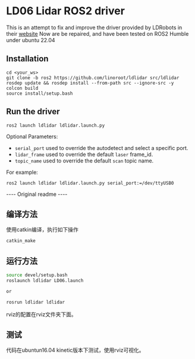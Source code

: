 # LD06 Lidar ROS2 driver

This is an attempt to fix and improve the driver provided by LDRobots in their
[website](https://www.ldrobot.com/download/44)
Now are be repaired, and have been tested on ROS2 Humble under ubuntu 22.04

## Installation
    cd <your_ws> 
    git clone -b ros2 https://github.com/linoroot/ldlidar src/ldlidar
    rosdep update && rosdep install --from-path src --ignore-src -y
    colcon build
    source install/setup.bash

## Run the driver

    ros2 launch ldlidar ldlidar.launch.py

Optional Parameters:
* `serial_port` used to override the autodetect and select a specific port.
* `lidar_frame` used to override the default `laser` frame_id.
* `topic_name` used to override the default `scan` topic name.

For example:

    ros2 launch ldlidar ldlidar.launch.py serial_port:=/dev/ttyUSB0


---- Original readme ----

## 编译方法

使用catkin编译，执行如下操作

```sh
catkin_make

```



## 运行方法

```sh
source devel/setup.bash
roslaunch ldlidar LD06.launch 

or

rosrun ldlidar ldlidar 
```

rviz的配置在rviz文件夹下面。



## 测试

代码在ubuntun16.04 kinetic版本下测试，使用rviz可视化。
